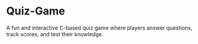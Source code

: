 # Quiz-Game
A fun and interactive C-based quiz game where players answer questions, track scores, and test their knowledge.
